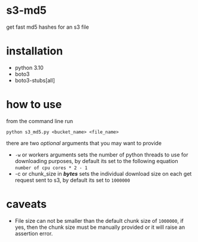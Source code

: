 # s3-md5
get fast md5 hashes for an s3 file
# installation
- python 3.10
- boto3
- boto3-stubs[all]

# how to use
from the command line run
```
python s3_md5.py <bucket_name> <file_name>
```
there are two *optional* arguments that you may want to provide
- `-w` or workers arguments sets the number of python threads to use for downloading purposes, by default its set to the following equation `number of cpu cores * 2 - 1`
- -c or chunk_size in ***bytes*** sets the individual download size on each get request sent to s3, by default its set to `1000000`

# caveats

- File size can not be smaller than the default chunk size of `1000000`, if yes, then the chunk size must be manually provided or it will raise an assertion error.
